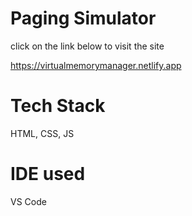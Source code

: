 # Paging Simulator

click on the link below to visit the site 

https://virtualmemorymanager.netlify.app
# Tech Stack 
HTML, CSS, JS

# IDE used 
VS Code
